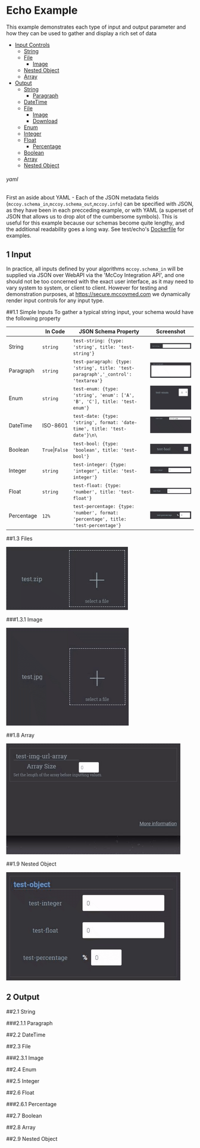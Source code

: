 # Echo Example
This example demonstrates each type of input and output parameter and 
how they can be used to gather and display a rich set of data

* [Input Controls](#1-input)
    * [String](#11-simple-inputs)
    * [File](#12-file-inputs)
        * [Image](#121-images)
    * [Nested Object](#13-nested-object-inputs)
    * [Array](#14-array-inputs)
* [Output](#2-output)
    * [String](21-string)
        * [Paragraph](211-paragraph)
    * [DateTime](#22-datetime)
    * [File](#23-file)
        * [Image](#231-image)
        * [Download](#232-download)
    * [Enum](#24-enum)
    * [Integer](#25-integer)
    * [Float](#26-float)
        * [Percentage](#261-percentage)
    * [Boolean](#27-boolean)
    * [Array](#28-array)
    * [Nested Object](#29-nested-object)
###### yaml
First an aside about YAML - Each of the JSON metadata fields (`mccoy.schema_in`,`mccoy.schema_out`,`mccoy.info`)
can be specified with JSON, as they have been in each precceding example, or with YAML (a superset of JSON that 
allows us to drop alot of the cumbersome symbols). This is useful for this example because our schemas become 
quite lengthy, and the additional readability goes a long way. See test/echo's [Dockerfile](Dockerfile) for examples. 



## 1 Input

In practice, all inputs defined by your algorithms `mccoy.schema_in` will be supplied via JSON over WebAPI via the 
'McCoy Integration API', and one should not be too concerned with the exact user interface, as it may need to vary 
system to system, or client to client. However for testing and demonstration purposes, at https://secure.mccoymed.com 
we dynamically render input controls for any input type.

##1.1 Simple Inputs
To gather a typical string input, your schema would have the following property

|           |In Code|JSON Schema Property                                                               |Screenshot                               |
|-----------|---------------|-----------------------------------------------------------------------------------|-----------------------------------------|
|String     |`string`           |`test-string: {type: 'string', title: 'test-string'}`                              |![String](screenshots/string.gif)        |
|Paragraph  |`string`           |`test-paragraph: {type: 'string', title: 'test-paragraph','_control': 'textarea'}` |![Paragraph](screenshots/paragraph.gif)  |
|Enum       |`string`           |`test-enum: {type: 'string', 'enum': ['A', 'B', 'C'], title: 'test-enum'}`         |![Enum](screenshots/enum.gif)            |
|DateTime   |ISO-8601           |`test-date: {type: 'string', format: 'date-time', title: 'test-date'}\n\`          |![DateTime](screenshots/datetime.gif)    |
|Boolean    |`True`&#124;`False`|`test-bool: {type: 'boolean', title: 'test-bool'}`                                 |![Boolean](screenshots/boolean.gif)      |
|Integer    |`string`           |`test-integer: {type: 'integer', title: 'test-integer'}`                           |![Integer](screenshots/integer.gif)      |
|Float      |`string`           |`test-float: {type: 'number', title: 'test-float'}`                                |![Float](screenshots/float.gif)          |
|Percentage |`12%`              |`test-percentage: {type: 'number', format: 'percentage', title: 'test-percentage'}`|![Percentage](screenshots/percentage.gif)|

##1.3 Files

![File](screenshots/file.gif)

###1.3.1 Image

![Image](screenshots/image.gif)


##1.8 Array

![Array](screenshots/array.gif)

##1.9 Nested Object

![Object](screenshots/object.gif)


## 2 Output

##2.1 String

###2.1.1 Paragraph

##2.2 DateTime

##2.3 File

###2.3.1 Image

##2.4 Enum

##2.5 Integer

##2.6 Float

###2.6.1 Percentage

##2.7 Boolean

##2.8 Array

##2.9 Nested Object